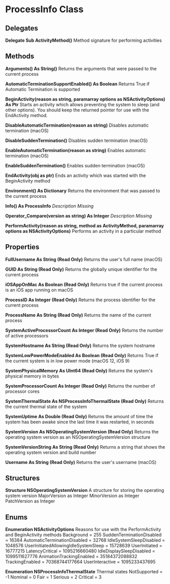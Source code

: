 # ProcessInfo Class
## Delegates
**Delegate Sub ActivityMethod()**
Method signature for performing activities

## Methods
**Arguments() As String()**
Returns the arguments that were passed to the current process

**AutomaticTerminationSupportEnabled() As Boolean**
Returns True if Automatic Termination is supported

**BeginActivity(reason as string, paramarray options as NSActivityOptions) As Ptr**
Starts an activity which allows preventing the system to sleep (and other options). You should keep the returned pointer for use with the EndActivity method.

**DisableAutomaticTermination(reason as string)**
Disables automatic termination (macOS)

**DisableSuddenTermination()**
Disables sudden termination (macOS)

**EnableAutomaticTermination(reason as string)**
Enables automatic termination (macOS)

**EnableSuddenTermination()**
Enables sudden termination (macOS)

**EndActivity(obj as ptr)**
Ends an activity which was started with the BeginActivity method

**Environment() As Dictionary**
Returns the environment that was passed to the current process

**Info() As ProcessInfo**
*Description Missing*

**Operator_Compare(version as string) As Integer**
*Description Missing*

**PerformActivity(reason as string, method as ActivityMethod, paramarray options as NSActivityOptions)**
Performs an activity in a particular method

## Properties
**FullUsername As String (Read Only)**
Returns the user's full name (macOS)

**GUID As String (Read Only)**
Returns the globally unique identifier for the current process

**iOSAppOnMac As Boolean (Read Only)**
Returns true if the current process is an iOS app running on macOS

**ProcessID As Integer (Read Only)**
Returns the process identifier for the current process

**ProcessName As String (Read Only)**
Returns the name of the current process

**SystemActiveProcessorCount As Integer (Read Only)**
Returns the number of active processors

**SystemHostname As String (Read Only)**
Returns the system hostname

**SystemLowPowerModeEnabled As Boolean (Read Only)**
Returns True if the current system is in low power mode (macOS 12, iOS 9)

**SystemPhysicalMemory As UInt64 (Read Only)**
Returns the system's physical memory in bytes

**SystemProcessorCount As Integer (Read Only)**
Returns the number of processor cores

**SystemThermalState As NSProcessInfoThermalState (Read Only)**
Returns the current thermal state of the system

**SystemUptime As Double (Read Only)**
Returns the amount of time the system has been awake since the last time it was restarted, in seconds

**SystemVersion As NSOperatingSystemVersion (Read Only)**
Returns the operating system version as an NSOperatingSystemVersion structure

**SystemVersionString As String (Read Only)**
Returns a string that shows the operating system version and build number

**Username As String (Read Only)**
Returns the user's username (macOS)

## Structures
**Structure NSOperatingSystemVersion**
A structure for storing the operating system version
MajorVersion as Integer
MinorVersion as Integer
PatchVersion as Integer

## Enums
**Enumeration NSActivityOptions**
Reasons for use with the PerformActivity and BeginActivity methods
Background = 255
SuddenTerminationDisabled = 16384
AutomaticTerminationDisabled = 32768
IdleSystemSleepDisabled = 1048576
UserInitiatedAllowingIdleSystemSleep = 15728639
UserInitiated = 16777215
LatencyCritical = 1095216660480
IdleDisplaySleepDisabled = 1099511627776
AnimationTrackingEnabled = 35184372088832
TrackingEnabled = 70368744177664
UserInteractive = 1095233437695

**Enumeration NSProcessInfoThermalState**
Thermal states
NotSupported = -1
Nominal = 0
Fair = 1
Serious = 2
Critical = 3

